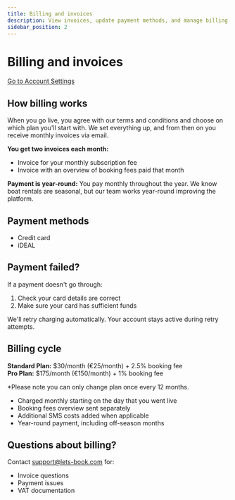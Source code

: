 ```yaml
---
title: Billing and invoices
description: View invoices, update payment methods, and manage billing details
sidebar_position: 2
---
```


# Billing and invoices

[Go to Account Settings](https://dashboard.letsbook.app/account/plan)

## How billing works

When you go live, you agree with our terms and conditions and choose on which plan you'll start with. We set everything up, and from then on you receive monthly invoices via email.

**You get two invoices each month:**

- Invoice for your monthly subscription fee
- Invoice with an overview of booking fees paid that month

**Payment is year-round:** You pay monthly throughout the year. We know boat rentals are seasonal, but our team works year-round improving the platform.

## Payment methods

- Credit card
- iDEAL

## Payment failed?

If a payment doesn't go through:

1. Check your card details are correct
2. Make sure your card has sufficient funds

We'll retry charging automatically. Your account stays active during retry attempts.

## Billing cycle

**Standard Plan:** $30/month (€25/month) + 2.5% booking fee  
**Pro Plan:** $175/month (€150/month) + 1% booking fee

\*Please note you can only change plan once every 12 months.

- Charged monthly starting on the day that you went live
- Booking fees overview sent separately
- Additional SMS costs added when applicable
- Year-round payment, including off-season months

## Questions about billing?

Contact support@lets-book.com for:

- Invoice questions
- Payment issues
- VAT documentation
